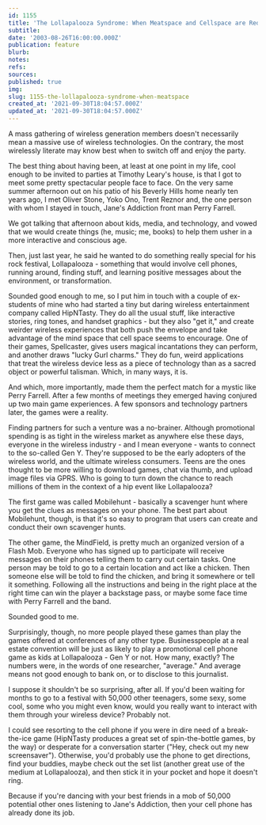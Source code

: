 ```yaml
---
id: 1155
title: 'The Lollapalooza Syndrome: When Meatspace and Cellspace are Redundant'
subtitle: 
date: '2003-08-26T16:00:00.000Z'
publication: feature
blurb: 
notes: 
refs: 
sources: 
published: true
img: 
slug: 1155-the-lollapalooza-syndrome-when-meatspace
created_at: '2021-09-30T18:04:57.000Z'
updated_at: '2021-09-30T18:04:57.000Z'
---
```

A mass gathering of wireless generation members doesn't necessarily mean a massive use of wireless technologies. On the contrary, the most wirelessly literate may know best when to switch off and enjoy the party.

The best thing about having been, at least at one point in my life, cool enough to be invited to parties at Timothy Leary's house, is that I got to meet some pretty spectacular people face to face. On the very same summer afternoon out on his patio of his Beverly Hills home nearly ten years ago, I met Oliver Stone, Yoko Ono, Trent Reznor and, the one person with whom I stayed in touch, Jane's Addiction front man Perry Farrell.

We got talking that afternoon about kids, media, and technology, and vowed that we would create things (he, music; me, books) to help them usher in a more interactive and conscious age.

Then, just last year, he said he wanted to do something really special for his rock festival, Lollapalooza - something that would involve cell phones, running around, finding stuff, and learning positive messages about the environment, or transformation.

Sounded good enough to me, so I put him in touch with a couple of ex-students of mine who had started a tiny but daring wireless entertainment company called HipNTasty. They do all the usual stuff, like interactive stories, ring tones, and handset graphics - but they also "get it," and create weirder wireless experiences that both push the envelope and take advantage of the mind space that cell space seems to encourage. One of their games, Spellcaster, gives users magical incantations they can perform, and another draws "lucky Gurl charms." They do fun, weird applications that treat the wireless device less as a piece of technology than as a sacred object or powerful talisman. Which, in many ways, it is.

And which, more importantly, made them the perfect match for a mystic like Perry Farrell. After a few months of meetings they emerged having conjured up two main game experiences. A few sponsors and technology partners later, the games were a reality.

Finding partners for such a venture was a no-brainer. Although promotional spending is as tight in the wireless market as anywhere else these days, everyone in the wireless industry - and I mean everyone - wants to connect to the so-called Gen Y. They're supposed to be the early adopters of the wireless world, and the ultimate wireless consumers. Teens are the ones thought to be more willing to download games, chat via thumb, and upload image files via GPRS. Who is going to turn down the chance to reach millions of them in the context of a hip event like Lollapalooza?

The first game was called Mobilehunt - basically a scavenger hunt where you get the clues as messages on your phone. The best part about Mobilehunt, though, is that it's so easy to program that users can create and conduct their own scavenger hunts.

The other game, the MindField, is pretty much an organized version of a Flash Mob. Everyone who has signed up to participate will receive messages on their phones telling them to carry out certain tasks. One person may be told to go to a certain location and act like a chicken. Then someone else will be told to find the chicken, and bring it somewhere or tell it something. Following all the instructions and being in the right place at the right time can win the player a backstage pass, or maybe some face time with Perry Farrell and the band.

Sounded good to me.

Surprisingly, though, no more people played these games than play the games offered at conferences of any other type. Businesspeople at a real estate convention will be just as likely to play a promotional cell phone game as kids at Lollapalooza - Gen Y or not. How many, exactly? The numbers were, in the words of one researcher, "average." And average means not good enough to bank on, or to disclose to this journalist.

I suppose it shouldn't be so surprising, after all. If you'd been waiting for months to go to a festival with 50,000 other teenagers, some sexy, some cool, some who you might even know, would you really want to interact with them through your wireless device? Probably not.

I could see resorting to the cell phone if you were in dire need of a break-the-ice game (HipNTasty produces a great set of spin-the-bottle games, by the way) or desperate for a conversation starter ("Hey, check out my new screensaver"). Otherwise, you'd probably use the phone to get directions, find your buddies, maybe check out the set list (another great use of the medium at Lollapalooza), and then stick it in your pocket and hope it doesn't ring.

Because if you're dancing with your best friends in a mob of 50,000 potential other ones listening to Jane's Addiction, then your cell phone has already done its job.
